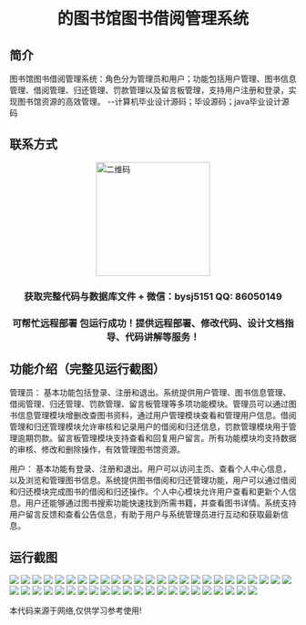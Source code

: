 <p><h1 align="center">的图书馆图书借阅管理系统</h1></p>

## 简介
图书馆图书借阅管理系统：角色分为管理员和用户；功能包括用户管理、图书信息管理、借阅管理、归还管理、罚款管理以及留言板管理，支持用户注册和登录，实现图书馆资源的高效管理。    --计算机毕业设计源码；毕设源码；java毕业设计源码


## 联系方式
<img src="https://bs-1329754181.cos.ap-shanghai.myqcloud.com/wx.jpg" alt="二维码" style="display: block; margin: 0 auto;" width="200px">
<p><h3 align="center">获取完整代码与数据库文件 + 微信：bysj5151 QQ: 86050149</h3></p>
<p><h3 align="center">可帮忙远程部署 包运行成功！提供远程部署、修改代码、设计文档指导、代码讲解等服务！</h3></p>

## 功能介绍（完整见运行截图）
管理员： 基本功能包括登录、注册和退出。系统提供用户管理、图书信息管理、借阅管理、归还管理、罚款管理、留言板管理等多项功能模块。管理员可以通过图书信息管理模块增删改查图书资料，通过用户管理模块查看和管理用户信息。借阅管理和归还管理模块允许审核和记录用户的借阅和归还信息，罚款管理模块用于管理逾期罚款。留言板管理模块支持查看和回复用户留言。所有功能模块均支持数据的审核、修改和删除操作，有效管理图书馆资源。

用户： 基本功能有登录、注册和退出。用户可以访问主页、查看个人中心信息，以及浏览和管理图书信息。系统提供图书借阅和归还管理功能，用户可以通过借阅和归还模块完成图书的借阅和归还操作。个人中心模块允许用户查看和更新个人信息。用户还能够通过图书搜索功能快速找到所需书籍，并查看图书详情。系统支持用户留言反馈和查看公告信息，有助于用户与系统管理员进行互动和获取最新信息。


## 运行截图
![](https://bs-1329754181.cos.ap-shanghai.myqcloud.com/ssm/LibraryBookBorrowingManagementSystem/img/001.jpg)
![](https://bs-1329754181.cos.ap-shanghai.myqcloud.com/ssm/LibraryBookBorrowingManagementSystem/img/002.jpg)
![](https://bs-1329754181.cos.ap-shanghai.myqcloud.com/ssm/LibraryBookBorrowingManagementSystem/img/003.jpg)
![](https://bs-1329754181.cos.ap-shanghai.myqcloud.com/ssm/LibraryBookBorrowingManagementSystem/img/004.jpg)
![](https://bs-1329754181.cos.ap-shanghai.myqcloud.com/ssm/LibraryBookBorrowingManagementSystem/img/005.jpg)
![](https://bs-1329754181.cos.ap-shanghai.myqcloud.com/ssm/LibraryBookBorrowingManagementSystem/img/006.jpg)
![](https://bs-1329754181.cos.ap-shanghai.myqcloud.com/ssm/LibraryBookBorrowingManagementSystem/img/007.jpg)
![](https://bs-1329754181.cos.ap-shanghai.myqcloud.com/ssm/LibraryBookBorrowingManagementSystem/img/008.jpg)
![](https://bs-1329754181.cos.ap-shanghai.myqcloud.com/ssm/LibraryBookBorrowingManagementSystem/img/009.jpg)
![](https://bs-1329754181.cos.ap-shanghai.myqcloud.com/ssm/LibraryBookBorrowingManagementSystem/img/010.jpg)
![](https://bs-1329754181.cos.ap-shanghai.myqcloud.com/ssm/LibraryBookBorrowingManagementSystem/img/011.jpg)
![](https://bs-1329754181.cos.ap-shanghai.myqcloud.com/ssm/LibraryBookBorrowingManagementSystem/img/012.jpg)
![](https://bs-1329754181.cos.ap-shanghai.myqcloud.com/ssm/LibraryBookBorrowingManagementSystem/img/013.jpg)
![](https://bs-1329754181.cos.ap-shanghai.myqcloud.com/ssm/LibraryBookBorrowingManagementSystem/img/014.jpg)
![](https://bs-1329754181.cos.ap-shanghai.myqcloud.com/ssm/LibraryBookBorrowingManagementSystem/img/015.jpg)
![](https://bs-1329754181.cos.ap-shanghai.myqcloud.com/ssm/LibraryBookBorrowingManagementSystem/img/016.jpg)
![](https://bs-1329754181.cos.ap-shanghai.myqcloud.com/ssm/LibraryBookBorrowingManagementSystem/img/017.jpg)
![](https://bs-1329754181.cos.ap-shanghai.myqcloud.com/ssm/LibraryBookBorrowingManagementSystem/img/018.jpg)
![](https://bs-1329754181.cos.ap-shanghai.myqcloud.com/ssm/LibraryBookBorrowingManagementSystem/img/019.jpg)
![](https://bs-1329754181.cos.ap-shanghai.myqcloud.com/ssm/LibraryBookBorrowingManagementSystem/img/020.jpg)
![](https://bs-1329754181.cos.ap-shanghai.myqcloud.com/ssm/LibraryBookBorrowingManagementSystem/img/021.jpg)
![](https://bs-1329754181.cos.ap-shanghai.myqcloud.com/ssm/LibraryBookBorrowingManagementSystem/img/022.jpg)
![](https://bs-1329754181.cos.ap-shanghai.myqcloud.com/ssm/LibraryBookBorrowingManagementSystem/img/023.jpg)
![](https://bs-1329754181.cos.ap-shanghai.myqcloud.com/ssm/LibraryBookBorrowingManagementSystem/img/024.jpg)
![](https://bs-1329754181.cos.ap-shanghai.myqcloud.com/ssm/LibraryBookBorrowingManagementSystem/img/025.jpg)
![](https://bs-1329754181.cos.ap-shanghai.myqcloud.com/ssm/LibraryBookBorrowingManagementSystem/img/026.jpg)
![](https://bs-1329754181.cos.ap-shanghai.myqcloud.com/ssm/LibraryBookBorrowingManagementSystem/img/027.jpg)
![](https://bs-1329754181.cos.ap-shanghai.myqcloud.com/ssm/LibraryBookBorrowingManagementSystem/img/028.jpg)
![](https://bs-1329754181.cos.ap-shanghai.myqcloud.com/ssm/LibraryBookBorrowingManagementSystem/img/029.jpg)
![](https://bs-1329754181.cos.ap-shanghai.myqcloud.com/ssm/LibraryBookBorrowingManagementSystem/img/030.jpg)
![](https://bs-1329754181.cos.ap-shanghai.myqcloud.com/ssm/LibraryBookBorrowingManagementSystem/img/031.jpg)
![](https://bs-1329754181.cos.ap-shanghai.myqcloud.com/ssm/LibraryBookBorrowingManagementSystem/img/032.jpg)
![](https://bs-1329754181.cos.ap-shanghai.myqcloud.com/ssm/LibraryBookBorrowingManagementSystem/img/033.jpg)
![](https://bs-1329754181.cos.ap-shanghai.myqcloud.com/ssm/LibraryBookBorrowingManagementSystem/img/034.jpg)
![](https://bs-1329754181.cos.ap-shanghai.myqcloud.com/ssm/LibraryBookBorrowingManagementSystem/img/035.jpg)
![](https://bs-1329754181.cos.ap-shanghai.myqcloud.com/ssm/LibraryBookBorrowingManagementSystem/img/036.jpg)
![](https://bs-1329754181.cos.ap-shanghai.myqcloud.com/ssm/LibraryBookBorrowingManagementSystem/img/037.jpg)
![](https://bs-1329754181.cos.ap-shanghai.myqcloud.com/ssm/LibraryBookBorrowingManagementSystem/img/038.jpg)
![](https://bs-1329754181.cos.ap-shanghai.myqcloud.com/ssm/LibraryBookBorrowingManagementSystem/img/039.jpg)
![](https://bs-1329754181.cos.ap-shanghai.myqcloud.com/ssm/LibraryBookBorrowingManagementSystem/img/040.jpg)
![](https://bs-1329754181.cos.ap-shanghai.myqcloud.com/ssm/LibraryBookBorrowingManagementSystem/img/041.jpg)
![](https://bs-1329754181.cos.ap-shanghai.myqcloud.com/ssm/LibraryBookBorrowingManagementSystem/img/042.jpg)
![](https://bs-1329754181.cos.ap-shanghai.myqcloud.com/ssm/LibraryBookBorrowingManagementSystem/img/043.jpg)
![](https://bs-1329754181.cos.ap-shanghai.myqcloud.com/ssm/LibraryBookBorrowingManagementSystem/img/044.jpg)
![](https://bs-1329754181.cos.ap-shanghai.myqcloud.com/ssm/LibraryBookBorrowingManagementSystem/img/045.jpg)
![](https://bs-1329754181.cos.ap-shanghai.myqcloud.com/ssm/LibraryBookBorrowingManagementSystem/img/046.jpg)
![](https://bs-1329754181.cos.ap-shanghai.myqcloud.com/ssm/LibraryBookBorrowingManagementSystem/img/047.jpg)

<p>本代码来源于网络,仅供学习参考使用!</p>
